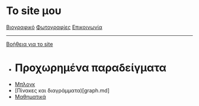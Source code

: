 ﻿# Το site μου

[Βιογραφικό](bio.md)
[Φωτογραφίες](photos.md)
[Επικοινωνία](contact.md)
- - - -
[Βοήθεια για το site](help.md)
* # Προχωρημένα παραδείγματα
* [Μπλογκ](blog.md)
* [Πίνακες και διαγράμματα)[graph.md]
* [Μαθηματικά](math.md)
